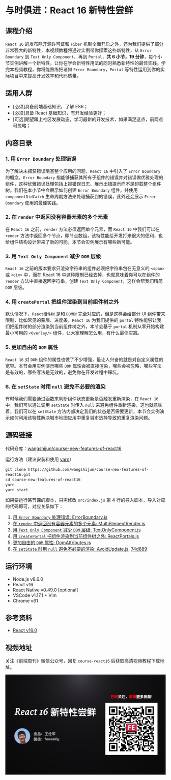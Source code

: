 # 与时俱进：React 16 新特性尝鲜

## 课程介绍

`React 16` 的发布除开源许可证和 `Fiber` 机制全面开启之外，还为我们提供了部分非常强大的新特性，本视频教程将通过实例带你探索这些新特性，从 `Error Boundary` 到 `Text Only Component`，再到 `Portal`，**共 6 小节，19 分钟**，每个小节实例讲解一个新特性，让你在学会新特性用法的同时熟悉新特性的最佳实践。学完本视频教程，你将能熟练把诸如 `Error Boundary`，`Portal` 等特性运用到你的实际项目中来提高开发效率和代码质量。

## 适用人群

* [必须]具备前端基础知识，了解 ES6；
* [必须]具备 React 基础知识，有开发经验更好；
* [可选]期望跟上社区发展动态，学习最新的开发技术，如果满足这点，前两点可忽略；

## 内容目录

### 1. 用 `Error Boundary` 处理错误

为了解决未捕获错误阻塞整个应用的问题，`React 16` 中引入了 `Error Boundary` 的概念，`Error Boundary` 指能够捕获其所有子组件的错误并对错误做优雅处理的组件，这种优雅错误处理包括上报错误日志、展示出错提示而不是卸载整个组件树。我们在本小节中会展示如何创建 `Error Boundary` 组件，并使用 `componentDidCatch` 生命周期方法来处理捕获到的错误，此外还会展示 `Error Boundary` 使用的最佳实践。

### 2. 在 `render` 中返回没有容器元素的多个元素

在 `React 16` 之前，`render` 方法必须返回单个元素，而 `React 16` 中我们可以在 `render` 方法中返回多个节点，即节点数组，该特性能给开发打来很大的便利，也给组件结构设计带来了新的可能，本节会实例展示有哪些新可能。

### 3. 用 `Text Only Component` 减少 `DOM` 层级

`React 16` 之前的版本要求只渲染字符串的组件必须把字符串包在无意义的 `<span>` 或 `<div>` 中，而在 React 16 中这种限制已经去掉，也就意味着你可以在组件的 `render` 方法中直接返回字符串，创建 `Text Only Component`，这样会帮我们精简 `DOM` 层级。

### 4. 用 `createPortal` 把组件渲染到当前组件树之外

默认情况下，`React组件树` 是和 `DOM树` 完全对应的，但是这样会给部分 UI 组件带来限制，比如常见的蒙层、进度条，`React 16` 为我们提供的 `portal` 特性能够让我们把组件树的部分渲染到当前组件树之外，本节会基于 `portal` 机制从零开始构建最小可用的 `<Overlay/>` 组件，让大家理解怎么用，有什么最佳实践。

### 5. 更加自由的 `DOM` 属性

`React 16` 对 `DOM` 组件的属性也做了不少增强，最让人兴奋的就是对自定义属性的宽容。本节会用实例演示哪些 `DOM` 属性会被直接渲染，哪些会被忽略，哪些写法是有效的，哪些写法是无效的，避免你在开发过程中踩坑。

### 6. 在 `setState` 时用 `null` 避免不必要的渲染

有时候我们需要通过函数来判断组件状态更新是否触发重新渲染，在 `React 16` 中，我们可以通过调用 `setState` 时传入 `null` 来避免组件重新渲染，这也就意味着，我们可以在 `setState` 方法内部决定我们的状态是否需要更新，本节会实例演示如何利用该特性解决城市地图应用中重复城市选择导致的重复渲染问题。

## 源码链接

代码仓库：[wangshijun/course-new-features-of-react16](https://github.com/wangshijun/course-new-features-of-react16)

运行方法（建议安装和使用 [yarn](https://yarnpkg.com/en/)）

```shell
git clone https://github.com/wangshijun/course-new-features-of-react16.git
cd course-new-features-of-react16
yarn
yarn start
```

如果要运行某节课的脚本，只需修改 `src/index.js` 第 4 行的导入脚本，导入对应的代码即可，对应关系如下：

1. [用 `Error Boundary` 处理错误: ErrorBoundary.js](https://github.com/wangshijun/course-new-features-of-react16/commit/680b2ea0024490dabfd0c4442a640500bafdbff3)
1. [在 `render` 中返回没有容器元素的多个元素: MultiElementRender.js](https://github.com/wangshijun/course-new-features-of-react16/commit/0d4b1945f37d1a7418be09e18414ef07a259e8c2)
1. [用 `Text Only Component` 减少 `DOM` 层级: TextOnlyComponent.js](https://github.com/wangshijun/course-new-features-of-react16/commit/a90b9f287ad8fde9818337078981b9a48417f01a)
1. [用 `createPortal` 把组件渲染到当前组件树之外: ReactPortals.js](https://github.com/wangshijun/course-new-features-of-react16/commit/32ff1a0a9159827ebe4e9ca06fbd7dfee543569c)
1. [更加自由的 `DOM` 属性: DomAttributes.js](https://github.com/wangshijun/course-new-features-of-react16/commit/0328cb44c4adba9c3ca432f26ce55b3711948222)
1. [在 `setState` 时用 `null` 避免不必要的渲染: AvoidUpdate.js](https://github.com/wangshijun/course-new-features-of-react16/commit/d4b6ca41017c607756099f881b0bc2c9c53ff6ec), [74d889](https://github.com/wangshijun/course-new-features-of-react16/commit/74d8890f01bff245ca1d7e69724daa0301c5e171)

## 运行环境

* Node.js v8.6.0
* React v16
* React Native v0.49.0 [optional]
* VSCode v1.17.1 + Vim
* Chrome v61

## 参考资料

* [React v16.0](https://reactjs.org/blog/2017/09/26/react-v16.0.html)

## 视频地址

关注《前端周刊》微信公众号，回复 `course-react16` 后获取高清视频教程下载地址。

![cover.png](./cover.png)

